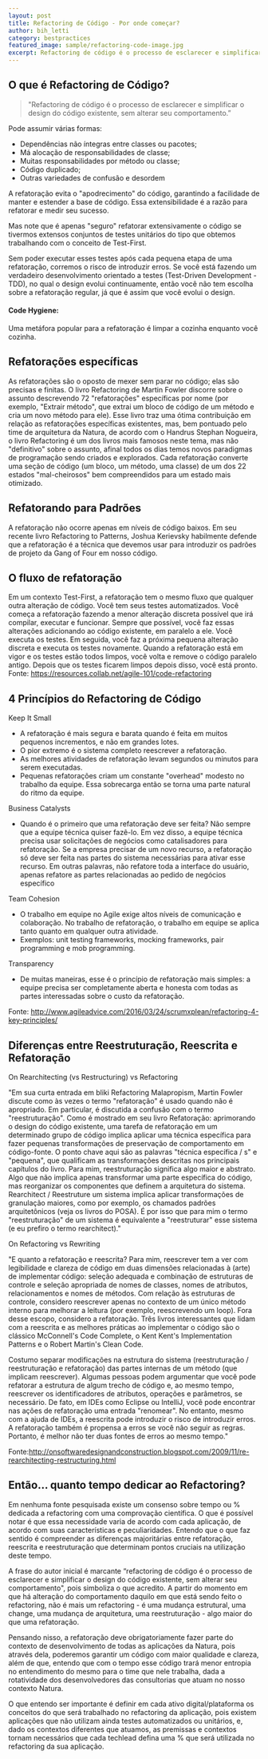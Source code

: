 ```yaml
---
layout: post
title: Refactoring de Código - Por onde começar?
author: bih_letti
category: bestpractices
featured_image: sample/refactoring-code-image.jpg
excerpt: Refactoring de código é o processo de esclarecer e simplificar o design do código existente, sem alterar seu comportamento.
---
```


## O que é Refactoring de Código?

> "Refactoring de código é o processo de esclarecer e simplificar o design do código existente, sem alterar seu comportamento.”

Pode assumir várias formas:

* Dependências não íntegras entre classes ou pacotes;
* Má alocação de responsabilidades de classe;
* Muitas responsabilidades por método ou classe;
* Código duplicado;
* Outras variedades de confusão e desordem

A refatoração evita o "apodrecimento" do código, garantindo a facilidade de manter e estender a base de código. Essa extensibilidade é a razão para refatorar e medir seu sucesso.

Mas note que é apenas "seguro" refatorar extensivamente o código se tivermos extensos conjuntos de testes unitários do tipo que obtemos trabalhando com o conceito de Test-First.

Sem poder executar esses testes após cada pequena etapa de uma refatoração, corremos o risco de introduzir erros. Se você está fazendo um verdadeiro desenvolvimento orientado a testes (Test-Driven Development - TDD), no qual o design evolui continuamente, então você não tem escolha sobre a refatoração regular, já que é assim que você evolui o design.

#### Code Hygiene:

Uma metáfora popular para a refatoração é limpar a cozinha enquanto você cozinha.

## Refatorações específicas

As refatorações são o oposto de mexer sem parar no código; elas são precisas e finitas. O livro Refactoring de Martin Fowler discorre sobre o assunto descrevendo 72 "refatorações" específicas por nome (por exemplo, "Extrair método", que extrai um bloco de código de um método e cria um novo método para ele). Esse livro traz uma ótima contribuição em relação as refatorações específicas existentes, mas, bem pontuado pelo time de arquitetura da Natura, de acordo com o Handrus Stephan Nogueira, o livro Refactoring é um dos livros mais famosos neste tema, mas não "definitivo" sobre o assunto, afinal todos os dias temos novos paradigmas de programação sendo criados e explorados.
Cada refatoração converte uma seção de código (um bloco, um método, uma classe) de um dos 22 estados "mal-cheirosos" bem compreendidos para um estado mais otimizado.

## Refatorando para Padrões

A refatoração não ocorre apenas em níveis de código baixos. Em seu recente livro Refactoring to Patterns, Joshua Kerievsky habilmente defende que a refatoração é a técnica que devemos usar para introduzir os padrões de projeto da Gang of Four em nosso código.

## O fluxo de refatoração

Em um contexto Test-First, a refatoração tem o mesmo fluxo que qualquer outra alteração de código. Você tem seus testes automatizados. Você começa a refatoração fazendo a menor alteração discreta possível que irá compilar, executar e funcionar. Sempre que possível, você faz essas alterações adicionando ao código existente, em paralelo a ele. Você executa os testes. Em seguida, você faz a próxima pequena alteração discreta e executa os testes novamente. Quando a refatoração está em vigor e os testes estão todos limpos, você volta e remove o código paralelo antigo. Depois que os testes ficarem limpos depois disso, você está pronto.
Fonte:  https://resources.collab.net/agile-101/code-refactoring

## 4 Princípios do Refactoring de Código

Keep It Small
* A refatoração é mais segura e barata quando é feita em muitos pequenos incrementos, e não em grandes lotes.
* O pior extremo é o sistema completo reescrever a refatoração.
* As melhores atividades de refatoração levam segundos ou minutos para serem executadas.
* Pequenas refatorações criam um constante "overhead" modesto no trabalho da equipe. Essa sobrecarga então se torna uma parte natural do ritmo da equipe. 

Business Catalysts

* Quando é o primeiro que uma refatoração deve ser feita? Não sempre que a equipe técnica quiser fazê-lo. Em vez disso, a equipe técnica precisa usar solicitações de negócios como catalisadores para refatoração. Se a empresa precisar de um novo recurso, a refatoração só deve ser feita nas partes do sistema necessárias para ativar esse recurso. Em outras palavras, não refatore toda a interface do usuário, apenas refatore as partes relacionadas ao pedido de negócios específico

Team Cohesion
* O trabalho em equipe no Agile exige altos níveis de comunicação e colaboração. No trabalho de refatoração, o trabalho em equipe se aplica tanto quanto em qualquer outra atividade.
* Exemplos: unit testing frameworks,  mocking frameworks, pair programming e mob programming.

Transparency

* De muitas maneiras, esse é o princípio de refatoração mais simples: a equipe precisa ser completamente aberta e honesta com todas as partes interessadas sobre o custo da refatoração.

Fonte: http://www.agileadvice.com/2016/03/24/scrumxplean/refactoring-4-key-principles/

## Diferenças entre Reestruturação, Reescrita e Refatoração

On Rearchitecting (vs Restructuring) vs Refactoring

"Em sua curta entrada em bliki Refactoring Malapropism, Martin Fowler discute como às vezes o termo "refatoração" é usado quando não é apropriado. Em particular, é discutida a confusão com o termo "reestruturação". Como é mostrado em seu livro Refatoração: aprimorando o design do código existente, uma tarefa de refatoração em um determinado grupo de código implica aplicar uma técnica específica para fazer pequenas transformações de preservação de comportamento em código-fonte. O ponto chave aqui são as palavras "técnica específica / s" e "pequena", que qualificam as transformações descritas nos principais capítulos do livro. Para mim, reestruturação significa algo maior e abstrato. Algo que não implica apenas transformar uma parte específica do código, mas reorganizar os componentes que definem a arquitetura do sistema. Rearchitect / Reestruture um sistema implica aplicar transformações de granulação maiores, como por exemplo, os chamados padrões arquitetônicos (veja os livros do POSA). É por isso que para mim o termo "reestruturação" de um sistema é equivalente a "reestruturar" esse sistema (e eu prefiro o termo rearchitect)."


On Refactoring vs Rewriting

"E quanto a refatoração e reescrita? Para mim, reescrever tem a ver com legibilidade e clareza de código em duas dimensões relacionadas à (arte) de implementar código: seleção adequada e combinação de estruturas de controle e seleção apropriada de nomes de classes, nomes de atributos, relacionamentos e nomes de métodos. Com relação às estruturas de controle, considero reescrever apenas no contexto de um único método interno para melhorar a leitura (por exemplo, reescrevendo um loop). Fora desse escopo, considero a refatoração. Três livros interessantes que lidam com a reescrita e as melhores práticas ao implementar o código são o clássico McConnell's Code Complete, o Kent Kent's Implementation Patterns e o Robert Martin's Clean Code.

Costumo separar modificações na estrutura do sistema (reestruturação / reestruturação e refatoração) das partes internas de um método (que implicam reescrever). Algumas pessoas podem argumentar que você pode refatorar a estrutura de algum trecho de código e, ao mesmo tempo, reescrever os identificadores de atributos, operações e parâmetros, se necessário. De fato, em IDEs como Eclipse ou IntelliJ, você pode encontrar nas ações de refatoração uma entrada "renomear". No entanto, mesmo com a ajuda de IDEs, a reescrita pode introduzir o risco de introduzir erros. A refatoração também é propensa a erros se você não seguir as regras. Portanto, é melhor não ter duas fontes de erros ao mesmo tempo."

Fonte:http://onsoftwaredesignandconstruction.blogspot.com/2009/11/re-rearchitecting-restructuring.html

## Então... quanto tempo dedicar ao Refactoring?

Em nenhuma fonte pesquisada existe um consenso sobre tempo ou % dedicada a refactoring com uma comprovação científica. O que é possível notar é que essa necessidade varia de acordo com cada aplicação, de acordo com suas características e peculiaridades. Entendo que o que faz sentido é compreender as diferenças majoritárias entre refatoração, reescrita e reestruturação que determinam pontos cruciais na utilização deste tempo.

A frase do autor inicial é marcante “refactoring de código é o processo de esclarecer e simplificar o design do código existente, sem alterar seu comportamento", pois simboliza o que acredito. A partir do momento em que há alteração do comportamento daquilo em que está sendo feito o refactoring, não é mais um refactoring - é uma mudança estrutural, uma change, uma mudança de arquitetura, uma reestruturação - algo maior do que uma refatoração.

Pensando nisso, a refatoração deve obrigatoriamente fazer parte do contexto de desenvolvimento de todas as aplicações da Natura, pois através dela, poderemos garantir um código com maior qualidade e clareza, além de que, entendo que com o tempo esse código trará menor entropia no entendimento do mesmo para o time que nele trabalha, dada a rotatividade dos desenvolvedores das consultorias que atuam no nosso contexto Natura.

O que entendo ser importante é definir em cada ativo digital/plataforma os conceitos do que será trabalhado no refactoring da aplicação, pois existem aplicações que não utilizam ainda testes automatizados ou unitários, e, dado os contextos diferentes que atuamos, as premissas e contextos tornam necessários que cada techlead defina uma % que será utilizada no refactoring da sua aplicação.
